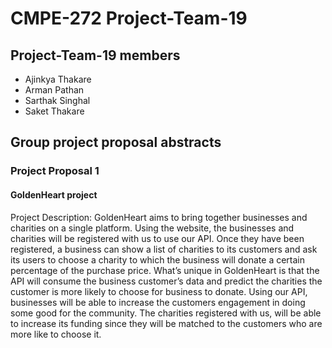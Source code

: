 # CMPE-272 Project-Team-19

## Project-Team-19 members

- Ajinkya Thakare
- Arman Pathan
- Sarthak Singhal
- Saket Thakare

## Group project proposal abstracts

### Project Proposal 1

#### GoldenHeart project

Project Description: GoldenHeart aims to bring together businesses and charities on a single platform. Using the website, the businesses and charities will be registered with us to use our API. Once they have been registered, a business can show a list of charities to its customers and ask its users to choose a charity to which the business will donate a certain percentage of the purchase price. What’s unique in GoldenHeart is that the API will consume the business customer’s data and predict the charities the customer is more likely to choose for business to donate. Using our API, businesses will be able to increase the customers engagement in doing some good for the community. The charities registered with us, will be able to increase its funding since they will be matched to the customers who are more like to choose it. 